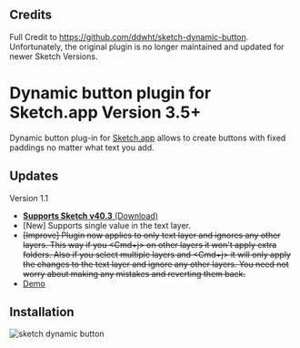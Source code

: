 ## Credits 

Full Credit to https://github.com/ddwht/sketch-dynamic-button. Unfortunately, the original plugin is no longer maintained and updated for newer Sketch Versions.  

# Dynamic button plugin for Sketch.app Version 3.5+ 

Dynamic button plug-in for [Sketch.app](http://bohemiancoding.com/sketch/) allows to create buttons with fixed paddings no matter what text you add. 


## Updates 

Version 1.1

* [**Supports Sketch v40.3** (Download)](https://github.com/fuggfuggfugg/sketch-dynamic-button-3.5/archive/master.zip)
* [New] Supports single value in the text layer. 
* ~~[Improve] Plugin now applies to only text layer and ignores any other layers. This way if you <Cmd+j> on other layers it won't apply extra folders. Also if you select multiple layers and <Cmd+j> it will only apply the changes to the text layer and ignore any other layers. You need not worry about making any mistakes and reverting them back.~~
*  [Demo](https://cloud.githubusercontent.com/assets/5616123/18656128/94614d62-7ebc-11e6-870e-5314fa1bd2ec.gif)

## Installation

![sketch dynamic button](https://cloud.githubusercontent.com/assets/5616123/15417221/5c374712-1e21-11e6-9a10-d9ebbe366381.gif)







